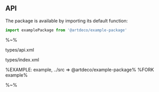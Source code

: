 ## API

The package is available by importing its default function:

```js
import examplePackage from '@artdeco/example-package'
```

%~%

<typedef method="examplePackage">types/api.xml</typedef>

<typedef>types/index.xml</typedef>

%EXAMPLE: example, ../src => @artdeco/example-package%
%FORK example%

%~%